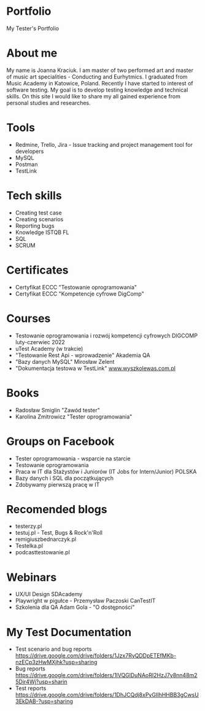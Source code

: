 # Portfolio
My Tester's Portfolio
# About me
My name is Joanna Kraciuk. I am master of two performed art and master of music art specialities - Conducting and Eurhytmics.  I graduated from Music Academy in Katowice, Poland. Recently I have started to interest of software testing. My goal is to develop testing knowledge and technical skills. On this site I would like to share my all gained experience from personal studies and researches.
# Tools
* Redmine, Trello, Jira - Issue tracking and project management tool for developers
* MySQL
* Postman
* TestLink
# Tech skills
* Creating test case
* Creating scenarios
* Reporting bugs
* Knowledge ISTQB FL
* SQL
* SCRUM
# Certificates
* Certyfikat ECCC "Testowanie oprogramowania"
* Certyfikat ECCC "Kompetencje cyfrowe DigComp"
# Courses
* Testowanie oprogramowania i rozwój kompetencji cyfrowych DIGCOMP luty-czerwiec 2022
* uTest Academy (w trakcie)
* "Testowanie Rest Api - wprowadzenie" Akademia QA
* "Bazy danych MySQL" Mirosław Zelent
* "Dokumentacja testowa w TestLink" www.wyszkolewas.com.pl
# Books
* Radosław Smiglin "Zawód tester"
* Karolina Zmitrowicz "Tester oprogramowania"
# Groups on Facebook
* Tester oprogramowania - wsparcie na starcie
* Testowanie oprogramowania
* Praca w IT dla Stażystów i Juniorów (IT Jobs for Intern/Junior) POLSKA
* Bazy danych i SQL dla początkujących
* Zdobywamy pierwszą pracę w IT
# Recomended blogs
* testerzy.pl
* testuj.pl - Test, Bugs & Rock'n'Roll
* remigiuszbednarczyk.pl
* Testelka.pl
* podcasttestowanie.pl
# Webinars
* UX/UI Design SDAcademy
* Playwright w pigułce - Przemysław Paczoski CanTestIT
* Szkolenia dla QA Adam Gola - "O dostępności" 
# My Test Documentation
* Test scenario and bug reports https://drive.google.com/drive/folders/1Jzx7RyQDDpETEfMKb-nzECp3zHwMXjhk?usp=sharing
* Bug reports  https://drive.google.com/drive/folders/1lVQGlDuNAoRI2HzJ7y8nn48m25Dir4Wj?usp=sharin
* Test reports https://drive.google.com/drive/folders/1DhJCQdj8xPyGIIhHHBB3gCwsU3EkDAB-?usp=sharing
